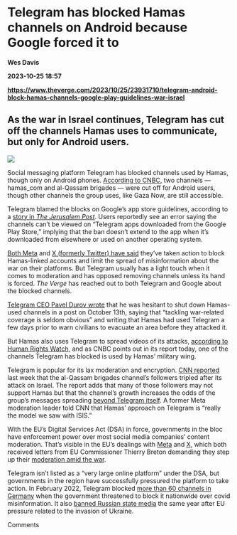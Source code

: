 # Telegram has blocked Hamas channels on Android because Google forced it to
**Wes Davis**

**2023-10-25 18:57**

**https://www.theverge.com/2023/10/25/23931710/telegram-android-block-hamas-channels-google-play-guidelines-war-israel**

As the war in Israel continues, Telegram has cut off the channels Hamas uses to communicate, but only for Android users.
------------------------------------------------------------------------------------------------------------------------

![](https://cdn.vox-cdn.com/thumbor/VbJ3LeF21b0wZ-YmzjkwK2qjuHU=/0x0:2040x1360/1200x628/filters:focal(1020x680:1021x681)/cdn.vox-cdn.com/uploads/chorus_asset/file/24008016/acastro_STK085_Telegram_01.jpg)

Social messaging platform Telegram has blocked channels used by Hamas, though only on Android phones. [According to CNBC](https://www.cnbc.com/2023/10/25/israel-hamas-telegram-removes-hamas-channels-on-android.html), two channels — hamas\_com and al-Qassam brigades — were cut off for Android users, though other channels the group uses, like Gaza Now, are still accessible.

Telegram blamed the blocks on Google’s app store guidelines, according to a [story in _The Jerusalem Post_](https://www.jpost.com/breaking-news/article-769852). Users reportedly see an error saying the channels can’t be viewed on “Telegram apps downloaded from the Google Play Store,” implying that the ban doesn’t extend to the app when it’s downloaded from elsewhere or used on another operating system.

[Both Meta](https://www.theverge.com/2023/10/13/23915742/meta-israel-hamas-content-moderation-arabic-hebrew-speakers) and [X (formerly Twitter) have said](https://www.theverge.com/2023/10/12/23914020/x-twitter-israel-hamas-war-disinformation-misinformation-european-union-dsa-commissioner) they’ve taken action to block Hamas-linked accounts and limit the spread of misinformation about the war on their platforms. But Telegram usually has a light touch when it comes to moderation and has opposed removing channels unless its hand is forced. _The Verge_ has reached out to both Telegram and Google about the blocked channels.

[Telegram CEO Pavel Durov wrote](https://t.me/durov/230) that he was hesitant to shut down Hamas-used channels in a post on October 13th, saying that “tackling war-related coverage is seldom obvious” and writing that Hamas had used Telegram a few days prior to warn civilians to evacuate an area before they attacked it.

But Hamas also uses Telegram to spread videos of its attacks, [according to Human Rights Watch](https://www.hrw.org/news/2023/10/18/israel/palestine-videos-hamas-led-attacks-verified), and as CNBC points out in its report today, one of the channels Telegram has blocked is used by Hamas’ military wing.

Telegram is popular for its lax moderation and encryption. [CNN reported](https://www.cnn.com/2023/10/16/tech/hamas-telegram/index.html) last week that the al-Qassam brigades channel’s followers tripled after its attack on Israel. The report adds that many of those followers may not support Hamas but that the channel’s growth increases the odds of the group’s messages spreading [beyond Telegram itself](https://www.rollingstone.com/politics/politics-features/telegram-fueling-israel-hamas-war-misinformation-1234854300/). A former Meta moderation leader told CNN that Hamas’ approach on Telegram is “really the model we saw with ISIS.”

With the EU’s Digital Services Act (DSA) in force, governments in the bloc have enforcement power over most social media companies’ content moderation. That’s visible in the EU’s dealings with [Meta](https://www.theverge.com/2023/10/11/23912993/meta-israel-hamas-european-commission-digital-services-act-dsa) and [X](https://www.theverge.com/2023/10/10/23911686/eu-elon-musk-x-disinformation-digital-services-act-hamas-israel), which both received letters from EU Commissioner Thierry Breton demanding they step up their [moderation amid the war](https://www.theverge.com/2023/10/19/23924409/israel-hamas-war-crisis-tech-companies).

Telegram isn’t listed as a “very large online platform” under the DSA, but governments in the region have successfully pressured the platform to take action. In February 2022, Telegram blocked [more than 60 channels in Germany](https://www.reuters.com/world/europe/more-than-60-telegram-channels-blocked-germany-newspaper-2022-02-11/#:~:text=BERLIN%2C%20Feb%2011%20(Reuters),a%20source%20for%20the%20information) when the government threatened to block it nationwide over covid misinformation. It also [banned Russian state media](https://www.politico.eu/article/russia-rt-media-telegram-ukraine/) the same year after EU pressure related to the invasion of Ukraine.

Comments